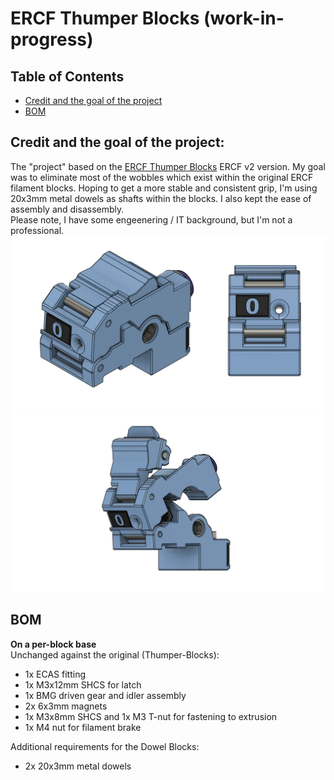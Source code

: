 <h1>ERCF Thumper Blocks (work-in-progress)</h1>

<h2 tabindex="-1" class="heading-element" dir="auto">Table of Contents</h2>
<a id="user-content-which-block" class="anchor" aria-label="Permalink: Table of Contents" href="#table-of-contents"></a>
<ul dir="auto">
        <li><a href="#credit_and_goal">Credit and the goal of the project</a></li>
        <li><a href="#bom">BOM</a></li>
</ul>

<h2>Credit and the goal of the project:</h2>
<a id="user-content-which-block" class="anchor" aria-label="Permalink: Credit and the goal of the project" href="#credit_and_goal"></a>
The "project" based on the <a href="https://github.com/kieraneglin/Thumper-Blocks?tab=readme-ov-file#which-block">ERCF Thumper Blocks</a> ERCF v2 version. My goal was to eliminate most of the wobbles which exist within the original ERCF filament blocks. Hoping to get a more stable and consistent grip, I'm using 20x3mm metal dowels as shafts within the blocks. I also kept the ease of assembly and disassembly.
<br>
Please note, I have some engeenering / IT background, but I'm not a professional.

<img src="https://github.com/szogya/Dowel-Blocks/blob/main/Assets/Dowel_Block_Side_And_Front_View.png" alt="Assembled Dowel Block" style="max-width: 100%;">
<img src="https://github.com/szogya/Dowel-Blocks/blob/main/Assets/Dowel_Block_Opened_View.png" alt="Opened View" style="max-width: 100%;">

<h2>BOM</h2>
<a id="user-content-which-block" class="anchor" aria-label="Permalink: BOM" href="#BOM"></a>
<b>On a per-block base</b>
<div>Unchanged against the original (Thumper-Blocks):
<ul>
        <li>1x ECAS fitting </li>
        <li>1x M3x12mm SHCS for latch </li>
        <li>1x BMG driven gear and idler assembly </li>
        <li>2x 6x3mm magnets </li>
        <li>1x M3x8mm SHCS and 1x M3 T-nut for fastening to extrusion </li>
        <li>1x M4 nut for filament brake </li>
</ul>
<div>Additional requirements for the Dowel Blocks:
<ul>
        <li>2x 20x3mm metal dowels</li>
</ul>
